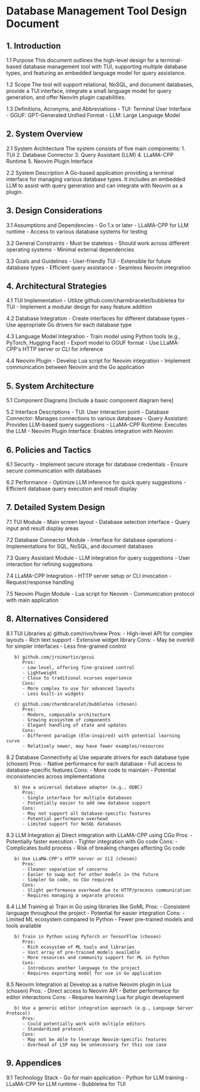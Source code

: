 # Database Management Tool Design Document

## 1. Introduction
   1.1 Purpose
       This document outlines the high-level design for a terminal-based database management tool with TUI, supporting multiple database types, and featuring an embedded language model for query assistance.

   1.2 Scope
       The tool will support relational, NoSQL, and document databases, provide a TUI interface, integrate a small language model for query generation, and offer Neovim plugin capabilities.

   1.3 Definitions, Acronyms, and Abbreviations
       - TUI: Terminal User Interface
       - GGUF: GPT-Generated Unified Format
       - LLM: Large Language Model

## 2. System Overview
   2.1 System Architecture
       The system consists of five main components:
       1. TUI
       2. Database Connector
       3. Query Assistant (LLM)
       4. LLaMA-CPP Runtime
       5. Neovim Plugin Interface

   2.2 System Description
       A Go-based application providing a terminal interface for managing various database types. It includes an embedded LLM to assist with query generation and can integrate with Neovim as a plugin.

## 3. Design Considerations
   3.1 Assumptions and Dependencies
       - Go 1.x or later
       - LLaMA-CPP for LLM runtime
       - Access to various database systems for testing

   3.2 General Constraints
       - Must be stateless
       - Should work across different operating systems
       - Minimal external dependencies

   3.3 Goals and Guidelines
       - User-friendly TUI
       - Extensible for future database types
       - Efficient query assistance
       - Seamless Neovim integration

## 4. Architectural Strategies
   4.1 TUI Implementation
       - Utilize github.com/charmbracelet/bubbletea for TUI
       - Implement a modular design for easy feature addition

   4.2 Database Integration
       - Create interfaces for different database types
       - Use appropriate Go drivers for each database type

   4.3 Language Model Integration
       - Train model using Python tools (e.g., PyTorch, Hugging Face)
       - Export model to GGUF format
       - Use LLaMA-CPP's HTTP server or CLI for inference

   4.4 Neovim Plugin
       - Develop Lua script for Neovim integration
       - Implement communication between Neovim and the Go application

## 5. System Architecture
   5.1 Component Diagrams
       [Include a basic component diagram here]

   5.2 Interface Descriptions
       - TUI: User interaction point
       - Database Connector: Manages connections to various databases
       - Query Assistant: Provides LLM-based query suggestions
       - LLaMA-CPP Runtime: Executes the LLM
       - Neovim Plugin Interface: Enables integration with Neovim

## 6. Policies and Tactics
   6.1 Security
       - Implement secure storage for database credentials
       - Ensure secure communication with databases

   6.2 Performance
       - Optimize LLM inference for quick query suggestions
       - Efficient database query execution and result display

## 7. Detailed System Design
   7.1 TUI Module
       - Main screen layout
       - Database selection interface
       - Query input and result display areas

   7.2 Database Connector Module
       - Interface for database operations
       - Implementations for SQL, NoSQL, and document databases

   7.3 Query Assistant Module
       - LLM integration for query suggestions
       - User interaction for refining suggestions

   7.4 LLaMA-CPP Integration
       - HTTP server setup or CLI invocation
       - Request/response handling

   7.5 Neovim Plugin Module
       - Lua script for Neovim
       - Communication protocol with main application

## 8. Alternatives Considered

   8.1 TUI Libraries
       a) github.com/rivo/tview
          Pros:
          - High-level API for complex layouts
          - Rich text support
          - Extensive widget library
          Cons:
          - May be overkill for simpler interfaces
          - Less fine-grained control

       b) github.com/jroimartin/gocui
          Pros:
          - Low-level, offering fine-grained control
          - Lightweight
          - Close to traditional ncurses experience
          Cons:
          - More complex to use for advanced layouts
          - Less built-in widgets

       c) github.com/charmbracelet/bubbletea (chosen)
          Pros:
          - Modern, composable architecture
          - Growing ecosystem of components
          - Elegant handling of state and updates
          Cons:
          - Different paradigm (Elm-inspired) with potential learning curve
          - Relatively newer, may have fewer examples/resources

   8.2 Database Connectivity
       a) Use separate drivers for each database type (chosen)
          Pros:
          - Native performance for each database
          - Full access to database-specific features
          Cons:
          - More code to maintain
          - Potential inconsistencies across implementations

       b) Use a universal database adapter (e.g., ODBC)
          Pros:
          - Single interface for multiple databases
          - Potentially easier to add new database support
          Cons:
          - May not support all database-specific features
          - Potential performance overhead
          - Limited support for NoSQL databases

   8.3 LLM Integration
       a) Direct integration with LLaMA-CPP using CGo
          Pros:
          - Potentially faster execution
          - Tighter integration with Go code
          Cons:
          - Complicates build process
          - Risk of breaking changes affecting Go code

       b) Use LLaMA-CPP's HTTP server or CLI (chosen)
          Pros:
          - Cleaner separation of concerns
          - Easier to swap out for other models in the future
          - Simpler Go code, no CGo required
          Cons:
          - Slight performance overhead due to HTTP/process communication
          - Requires managing a separate process

   8.4 LLM Training
       a) Train in Go using libraries like GoML
          Pros:
          - Consistent language throughout the project
          - Potential for easier integration
          Cons:
          - Limited ML ecosystem compared to Python
          - Fewer pre-trained models and tools available

       b) Train in Python using PyTorch or TensorFlow (chosen)
          Pros:
          - Rich ecosystem of ML tools and libraries
          - Vast array of pre-trained models available
          - More resources and community support for ML in Python
          Cons:
          - Introduces another language to the project
          - Requires exporting model for use in Go application

   8.5 Neovim Integration
       a) Develop as a native Neovim plugin in Lua (chosen)
          Pros:
          - Direct access to Neovim API
          - Better performance for editor interactions
          Cons:
          - Requires learning Lua for plugin development

       b) Use a generic editor integration approach (e.g., Language Server Protocol)
          Pros:
          - Could potentially work with multiple editors
          - Standardized protocol
          Cons:
          - May not be able to leverage Neovim-specific features
          - Overhead of LSP may be unnecessary for this use case

## 9. Appendices
   9.1 Technology Stack
       - Go for main application
       - Python for LLM training
       - LLaMA-CPP for LLM runtime
       - Bubbletea for TUI

